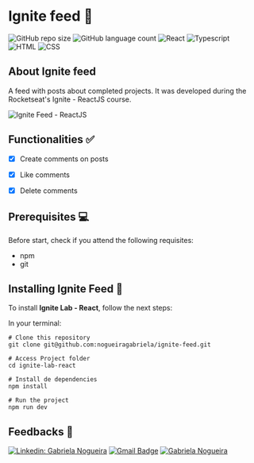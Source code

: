 # Ignite feed :seedling:

![GitHub repo size](https://img.shields.io/github/repo-size/nogueiragabriela/ignite-feed?style=for-the-badge)
![GitHub language count](https://img.shields.io/github/languages/count/nogueiragabriela/ignite-feed?style=for-the-badge)
![React](https://img.shields.io/badge/React-20232A?style=for-the-badge&logo=react&logoColor=61DAFB)
![Typescript](https://img.shields.io/badge/TypeScript-007ACC?style=for-the-badge&logo=typescript&logoColor=white)
![HTML](https://img.shields.io/badge/HTML5-E34F26?style=for-the-badge&logo=html5&logoColor=white)
![CSS](https://img.shields.io/badge/CSS3-1572B6?style=for-the-badge&logo=css3&logoColor=white)

## About Ignite feed

A feed with posts about completed projects. It was developed during the Rocketseat's Ignite - ReactJS course.

<img src="https://imgur.com/XbL8AHW.png" alt="Ignite Feed - ReactJS">

## Functionalities :white_check_mark: 
- [X] Create comments on posts
- [X] Like comments
- [X] Delete comments


##  Prerequisites :computer:

Before start, check if you attend the following requisites:
* npm
* git

## Installing Ignite Feed :rocket: 

To install **Ignite Lab - React**, follow the next steps:

In your terminal:

```
# Clone this repository
git clone git@github.com:nogueiragabriela/ignite-feed.git
```
```
# Access Project folder
cd ignite-lab-react
```
```
# Install de dependencies
npm install
```
```
# Run the project
npm run dev
```
## Feedbacks :thought_balloon:

[![Linkedin: Gabriela Nogueira](https://img.shields.io/badge/-GabrielaNogueira-blue?style=flat-square&logo=Linkedin&logoColor=white&link=LINK-DO-SEU-LINKEDIN)](https://www.linkedin.com/in/gabriela-nogueira-190026180/)
[![Gmail Badge](https://img.shields.io/badge/-nogueiragabriela93@gmail.com-006bed?style=flat-square&logo=Gmail&logoColor=white&link=mailto:SEU-EMAIL)](mailto:nogueiragabriela93@gmail.com)
[![Gabriela Nogueira]( https://img.shields.io/github/followers/nogueiragabriela?label=follow&style=social)](https://github.com/nogueiragabriela)
